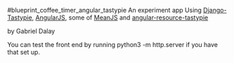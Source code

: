 #blueprint_coffee_timer_angular_tastypie
An experiment app
Using [Django-Tastypie](https://django-tastypie.readthedocs.org/en/latest/), [AngularJS](https://angularjs.org/), some of [MeanJS](http://meanjs.org/) and [angular-resource-tastypie](https://github.com/mw-ferretti/angular-resource-tastypie)


by Gabriel Dalay

You can test the front end by running python3 -m http.server
if you have that set up.


